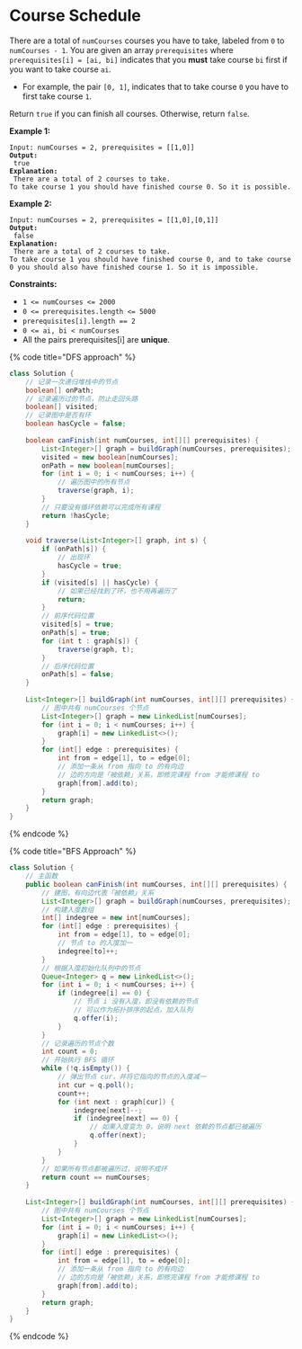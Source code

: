 # Course Schedule



There are a total of `numCourses` courses you have to take, labeled from `0` to `numCourses - 1`. You are given an array `prerequisites` where `prerequisites[i] = [ai, bi]` indicates that you **must** take course `bi` first if you want to take course `ai`.

* For example, the pair `[0, 1]`, indicates that to take course `0` you have to first take course `1`.

Return `true` if you can finish all courses. Otherwise, return `false`.

&#x20;

**Example 1:**

<pre><code>Input: numCourses = 2, prerequisites = [[1,0]]
<strong>Output:
</strong> true
<strong>Explanation:
</strong> There are a total of 2 courses to take. 
To take course 1 you should have finished course 0. So it is possible.
</code></pre>

**Example 2:**

<pre><code>Input: numCourses = 2, prerequisites = [[1,0],[0,1]]
<strong>Output:
</strong> false
<strong>Explanation:
</strong> There are a total of 2 courses to take. 
To take course 1 you should have finished course 0, and to take course 0 you should also have finished course 1. So it is impossible.
</code></pre>

&#x20;

**Constraints:**

* `1 <= numCourses <= 2000`
* `0 <= prerequisites.length <= 5000`
* `prerequisites[i].length == 2`
* `0 <= ai, bi < numCourses`
* All the pairs prerequisites\[i] are **unique**.

{% code title="DFS approach" %}
```java
class Solution {
    // 记录⼀次递归堆栈中的节点
    boolean[] onPath;
    // 记录遍历过的节点，防⽌⾛回头路
    boolean[] visited;
    // 记录图中是否有环
    boolean hasCycle = false;
    
    boolean canFinish(int numCourses, int[][] prerequisites) {
        List<Integer>[] graph = buildGraph(numCourses, prerequisites);
        visited = new boolean[numCourses];
        onPath = new boolean[numCourses];
        for (int i = 0; i < numCourses; i++) {
            // 遍历图中的所有节点
            traverse(graph, i);
        }
        // 只要没有循环依赖可以完成所有课程
        return !hasCycle;
    }
    
    void traverse(List<Integer>[] graph, int s) {
        if (onPath[s]) {
            // 出现环
            hasCycle = true;
        }
        if (visited[s] || hasCycle) {
            // 如果已经找到了环，也不⽤再遍历了
            return;
        }
        // 前序代码位置
        visited[s] = true;
        onPath[s] = true;
        for (int t : graph[s]) {
            traverse(graph, t);
        }
        // 后序代码位置
        onPath[s] = false;
    }
    
    List<Integer>[] buildGraph(int numCourses, int[][] prerequisites) {
        // 图中共有 numCourses 个节点
        List<Integer>[] graph = new LinkedList[numCourses];
        for (int i = 0; i < numCourses; i++) {
            graph[i] = new LinkedList<>();
        }
        for (int[] edge : prerequisites) {
            int from = edge[1], to = edge[0];
            // 添加⼀条从 from 指向 to 的有向边
            // 边的⽅向是「被依赖」关系，即修完课程 from 才能修课程 to
            graph[from].add(to);
        }
        return graph;
    }
}
```
{% endcode %}

{% code title="BFS Approach" %}
```java
class Solution {
    // 主函数
    public boolean canFinish(int numCourses, int[][] prerequisites) {
        // 建图，有向边代表「被依赖」关系
        List<Integer>[] graph = buildGraph(numCourses, prerequisites);
        // 构建⼊度数组
        int[] indegree = new int[numCourses];
        for (int[] edge : prerequisites) {
            int from = edge[1], to = edge[0];
            // 节点 to 的⼊度加⼀
            indegree[to]++;
        }
        // 根据⼊度初始化队列中的节点
        Queue<Integer> q = new LinkedList<>();
        for (int i = 0; i < numCourses; i++) {
            if (indegree[i] == 0) {
                // 节点 i 没有⼊度，即没有依赖的节点
                // 可以作为拓扑排序的起点，加⼊队列
                q.offer(i);
            }
        }
        // 记录遍历的节点个数
        int count = 0;
        // 开始执⾏ BFS 循环
        while (!q.isEmpty()) {
            // 弹出节点 cur，并将它指向的节点的⼊度减⼀
            int cur = q.poll();
            count++;
            for (int next : graph[cur]) {
                indegree[next]--;
                if (indegree[next] == 0) {
                    // 如果⼊度变为 0，说明 next 依赖的节点都已被遍历
                    q.offer(next);
                }
            }
        }
        // 如果所有节点都被遍历过，说明不成环
        return count == numCourses;
    }
    
    List<Integer>[] buildGraph(int numCourses, int[][] prerequisites) {
        // 图中共有 numCourses 个节点
        List<Integer>[] graph = new LinkedList[numCourses];
        for (int i = 0; i < numCourses; i++) {
            graph[i] = new LinkedList<>();
        }
        for (int[] edge : prerequisites) {
            int from = edge[1], to = edge[0];
            // 添加⼀条从 from 指向 to 的有向边
            // 边的⽅向是「被依赖」关系，即修完课程 from 才能修课程 to
            graph[from].add(to);
        }
        return graph;
    }
}
```
{% endcode %}
